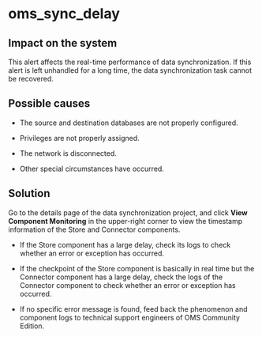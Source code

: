 # oms_sync_delay 



## Impact on the system 

This alert affects the real-time performance of data synchronization. If this alert is left unhandled for a long time, the data synchronization task cannot be recovered.

## Possible causes 

* The source and destination databases are not properly configured.

  

* Privileges are not properly assigned.

  

* The network is disconnected.

  

* Other special circumstances have occurred.

  




## Solution 

Go to the details page of the data synchronization project, and click **View Component Monitoring** in the upper-right corner to view the timestamp information of the Store and Connector components. 

* If the Store component has a large delay, check its logs to check whether an error or exception has occurred.

  

* If the checkpoint of the Store component is basically in real time but the Connector component has a large delay, check the logs of the Connector component to check whether an error or exception has occurred.

  

* If no specific error message is found, feed back the phenomenon and component logs to technical support engineers of OMS Community Edition.

  




